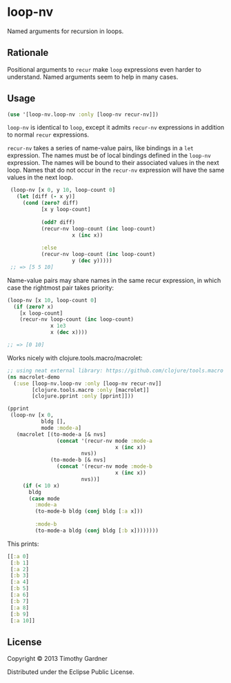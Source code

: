 # loop-nv

Named arguments for recursion in loops.

## Rationale

Positional arguments to <code>recur</code> make <code>loop</code> expressions even harder to understand.
Named arguments seem to help in many cases.

## Usage

```clojure
(use '[loop-nv.loop-nv :only [loop-nv recur-nv]])
```

<code>loop-nv</code> is identical to <code>loop</code>, except it admits <code>recur-nv</code> expressions in addition to normal <code>recur</code> expressions. 
 
<code>recur-nv</code> takes a series of name-value pairs, like bindings in a <code>let</code>
expression. The names must be of local bindings defined in the <code>loop-nv</code> expression. The names will be bound to their associated values in the next loop. Names that do not occur in the <code>recur-nv</code> expression will have the same values in the next loop. 

```clojure
 (loop-nv [x 0, y 10, loop-count 0]
   (let [diff (- x y)]
     (cond (zero? diff)
           [x y loop-count]
		       
           (odd? diff)
           (recur-nv loop-count (inc loop-count)
                     x (inc x))
		       
           :else
           (recur-nv loop-count (inc loop-count) 
                     y (dec y)))))
 ;; => [5 5 10]
```

Name-value pairs may share names in the same recur expression, in which case the rightmost pair takes priority:

```clojure
(loop-nv [x 10, loop-count 0]
  (if (zero? x)
    [x loop-count]
    (recur-nv loop-count (inc loop-count)
              x 1e3
              x (dec x))))

;; => [0 10]
```

Works nicely with clojure.tools.macro/macrolet:

```clojure
;; using neat external library: https://github.com/clojure/tools.macro
(ns macrolet-demo
  (:use [loop-nv.loop-nv :only [loop-nv recur-nv]]
        [clojure.tools.macro :only [macrolet]]
        [clojure.pprint :only [pprint]]))

(pprint
 (loop-nv [x 0,
           bldg [],
           mode :mode-a]
   (macrolet [(to-mode-a [& nvs]
                (concat '(recur-nv mode :mode-a
                                   x (inc x))
                        nvs))
              (to-mode-b [& nvs]
                (concat '(recur-nv mode :mode-b
                                   x (inc x))
                        nvs))]
     (if (< 10 x)
       bldg
       (case mode
         :mode-a
         (to-mode-b bldg (conj bldg [:a x]))
         
         :mode-b
         (to-mode-a bldg (conj bldg [:b x])))))))
```

This prints:

```clojure
[[:a 0]
 [:b 1]
 [:a 2]
 [:b 3]
 [:a 4]
 [:b 5]
 [:a 6]
 [:b 7]
 [:a 8]
 [:b 9]
 [:a 10]]
```

## License

Copyright © 2013 Timothy Gardner

Distributed under the Eclipse Public License.
